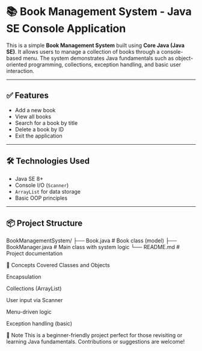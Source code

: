 # 📚 Book Management System - Java SE Console Application

This is a simple **Book Management System** built using **Core Java (Java SE)**. It allows users to manage a collection of books through a console-based menu. The system demonstrates Java fundamentals such as object-oriented programming, collections, exception handling, and basic user interaction.

---

## ✅ Features

- Add a new book
- View all books
- Search for a book by title
- Delete a book by ID
- Exit the application

---

## 🛠️ Technologies Used

- Java SE 8+
- Console I/O (`Scanner`)
- `ArrayList` for data storage
- Basic OOP principles

---

## 📦 Project Structure

BookManagementSystem/
├── Book.java # Book class (model)
├── BookManager.java # Main class with system logic
└── README.md # Project documentation

🧠 Concepts Covered
Classes and Objects

Encapsulation

Collections (ArrayList)

User input via Scanner

Menu-driven logic

Exception handling (basic)


📌 Note
This is a beginner-friendly project perfect for those revisiting or learning Java fundamentals. Contributions or suggestions are welcome!
